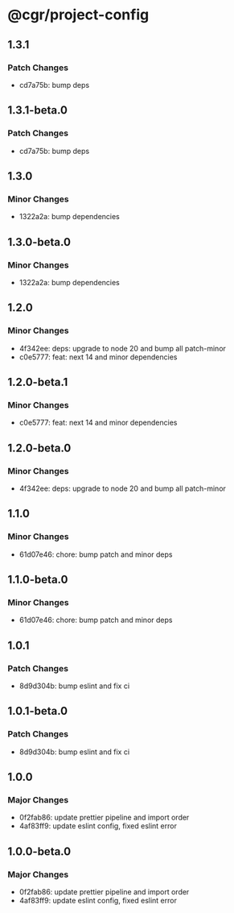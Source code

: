 # @cgr/project-config

## 1.3.1

### Patch Changes

- cd7a75b: bump deps

## 1.3.1-beta.0

### Patch Changes

- cd7a75b: bump deps

## 1.3.0

### Minor Changes

- 1322a2a: bump dependencies

## 1.3.0-beta.0

### Minor Changes

- 1322a2a: bump dependencies

## 1.2.0

### Minor Changes

- 4f342ee: deps: upgrade to node 20 and bump all patch-minor
- c0e5777: feat: next 14 and minor dependencies

## 1.2.0-beta.1

### Minor Changes

- c0e5777: feat: next 14 and minor dependencies

## 1.2.0-beta.0

### Minor Changes

- 4f342ee: deps: upgrade to node 20 and bump all patch-minor

## 1.1.0

### Minor Changes

- 61d07e46: chore: bump patch and minor deps

## 1.1.0-beta.0

### Minor Changes

- 61d07e46: chore: bump patch and minor deps

## 1.0.1

### Patch Changes

- 8d9d304b: bump eslint and fix ci

## 1.0.1-beta.0

### Patch Changes

- 8d9d304b: bump eslint and fix ci

## 1.0.0

### Major Changes

- 0f2fab86: update prettier pipeline and import order
- 4af83ff9: update eslint config, fixed eslint error

## 1.0.0-beta.0

### Major Changes

- 0f2fab86: update prettier pipeline and import order
- 4af83ff9: update eslint config, fixed eslint error
